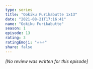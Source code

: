 ```yaml
---
type: series
title: "Ookiku Furikabutte 1x13"
date: "2021-08-21T17:16:41"
name: "Ookiku Furikabutte"
season: 1
episode: 13
rating: 3
ratingEmoji: "⭐️⭐️⭐️"
share: false
---
```


_[No review was written for this episode]_

